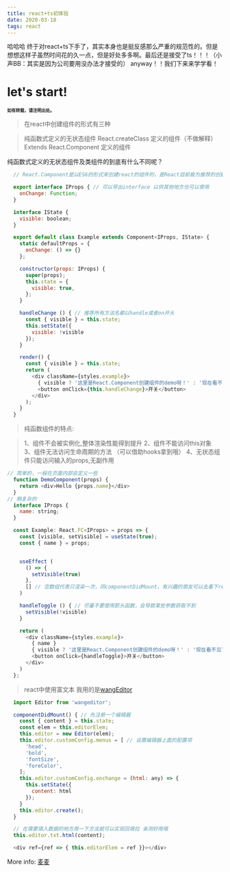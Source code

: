 ```yaml
---
title: react+ts初体验
date: 2020-03-18
tags: react
---
```

哈哈哈 终于对react+ts下手了，其实本身也是挺反感那么严重的规范性的。但是想想这样子虽然时间花的久一点，但是好处多多啊。最后还是接受了ts！！！（小声BB：其实是因为公司要用没办法才接受的）
anyway！！我们下来来学学看！

# let's start!
<font size=1>**如有转载，请注明出处。**</font>
> 在react中创建组件的形式有三种

> 纯函数式定义的无状态组件
> React.createClass 定义的组件（不做解释）
> Extends React.Component 定义的组件

纯函数式定义的无状态组件及类组件的到底有什么不同呢？

```javascript
  // React.Component是以ES6的形式来创建react的组件的，是React目前极为推荐的创建有状态组件的方式，最终会取代React.createClass形式

  export interface IProps { // 可以导出interface 以供其他地方也可以使用
    onChange: Function;
  }

  interface IState {
    visible: boolean;
  }

  export default class Example extends Component<IProps, IState> {
    static defaultProps = {
      onChange: () => {}
    };

    constructor(props: IProps) {
      super(props);
      this.state = {
        visible: true,
      };
    }

    handleChange () { // 推荐所有方法名都以handle或者on开头
      const { visible } = this.state;
      this.setState({
        visible: !visible
      });
    }

    render() {
      const { visible } = this.state;
      return (
        <div className={styles.example}>
          { visible ? '这里是React.Component创建组件的demo呀！' : '现在看不见了吧~' }
          <button onClick={this.handleChange}>开关</button>
        </div>
      );
    }
  }
```
> 纯函数组件的特点:

> 1、组件不会被实例化,整体渲染性能得到提升
> 2、组件不能访问this对象
> 3、组件无法访问生命周期的方法 （可以借助hooks拿到哦）
> 4、无状态组件只能访问输入的props,无副作用

```javascript
// 简单的，一般在页面内部会定义一些
  function DemoComponent(props) {
    return <div>Hello {props.name}</div>
  }
// 稍复杂的
  interface IProps {
    name: string;
  }

  const Example: React.FC<IProps> = props => {
    const [visible, setVisible] = useState(true);
    const { name } = props;


    useEffect (
      () => {
        setVisible(true)
      },
      [] // 空数组代表只渲染一次，同componentDidMount，有兴趣的朋友可以去看下react Hooks哦 我之前的文章里也有写
    )

    handleToggle () { // 尽量不要使用箭头函数，会导致某些参数获取不到
      setVisible(!visible)
    }

    return (
      <div className={styles.example}>
        { name }
        { visible ? '这里是React.Component创建组件的demo呀！' : '现在看不见了吧~' }
        <button onClick={handleToggle}>开关</button>
      </div>
    )
  };
```

> react中使用富文本
我用的是[wangEditor](http://www.wangeditor.com/)

```javascript
  import Editor from 'wangeditor';

  componentDidMount() { // 先注册一个编辑器
    const { content } = this.state;
    const elem = this.editorElem;
    this.editor = new Editor(elem);
    this.editor.customConfig.menus = [ // 设置编辑器上面的配置项
      'head',
      'bold',
      'fontSize',
      'foreColor',
    ];
    this.editor.customConfig.onchange = (html: any) => {
      this.setState({
        content: html
      });
    }
    this.editor.create();
  }

  // 在需要填入数据的地方用一下方法就可以实现回填拉 亲测好用哦
  this.editor.txt.html(content);

  <div ref={ref => { this.editorElem = ref }}></div>
```

More info: [麦麦](maimai123.github.io)
